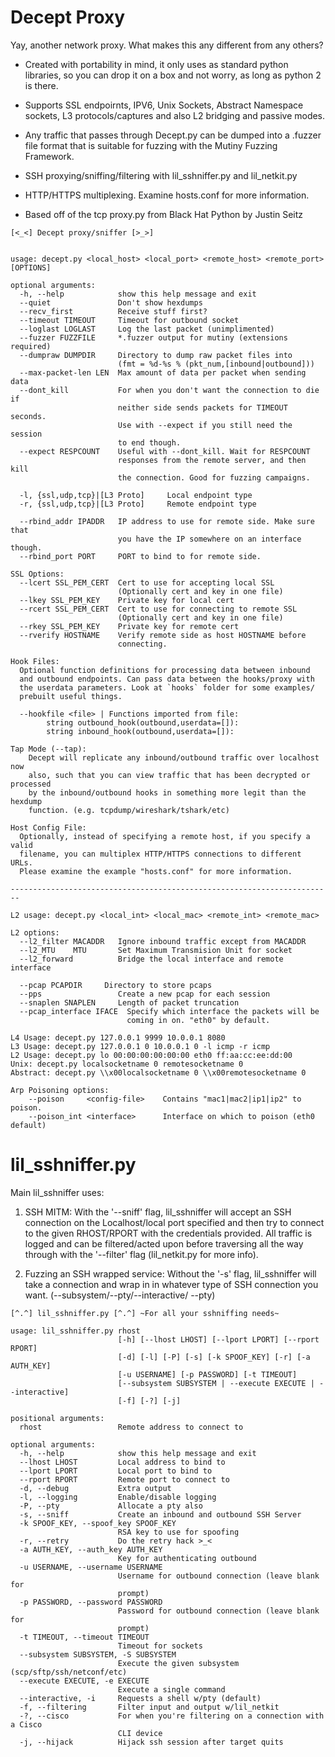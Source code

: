 # Decept Proxy

Yay, another network proxy. What makes this any different from any others?

* Created with portability in mind, it only uses as standard python libraries,
so you can drop it on a box and not worry, as long as python 2 is there.

* Supports SSL endpoirnts, IPV6, Unix Sockets, Abstract Namespace sockets,
L3 protocols/captures and also L2 bridging and passive modes.

* Any traffic that passes through Decept.py can be dumped into a .fuzzer file
format that is suitable for fuzzing with the Mutiny Fuzzing Framework.

* SSH proxying/sniffing/filtering with lil_sshniffer.py and lil_netkit.py  

* HTTP/HTTPS multiplexing. Examine hosts.conf for more information.

* Based off of the tcp proxy.py from Black Hat Python by Justin Seitz

```
[<_<] Decept proxy/sniffer [>_>]


usage: decept.py <local_host> <local_port> <remote_host> <remote_port> [OPTIONS]

optional arguments:
  -h, --help            show this help message and exit
  --quiet               Don't show hexdumps
  --recv_first          Receive stuff first?
  --timeout TIMEOUT     Timeout for outbound socket
  --loglast LOGLAST     Log the last packet (unimplimented)
  --fuzzer FUZZFILE     *.fuzzer output for mutiny (extensions required)
  --dumpraw DUMPDIR     Directory to dump raw packet files into
                        (fmt = %d-%s % (pkt_num,[inbound|outbound]))
  --max-packet-len LEN  Max amount of data per packet when sending data
  --dont_kill           For when you don't want the connection to die if
                        neither side sends packets for TIMEOUT seconds.
                        Use with --expect if you still need the session
                        to end though.
  --expect RESPCOUNT    Useful with --dont_kill. Wait for RESPCOUNT
                        responses from the remote server, and then kill
                        the connection. Good for fuzzing campaigns.

  -l, {ssl,udp,tcp}|[L3 Proto]     Local endpoint type
  -r, {ssl,udp,tcp}|[L3 Proto]     Remote endpoint type

  --rbind_addr IPADDR   IP address to use for remote side. Make sure that
                        you have the IP somewhere on an interface though.
  --rbind_port PORT     PORT to bind to for remote side.

SSL Options:
  --lcert SSL_PEM_CERT  Cert to use for accepting local SSL
                        (Optionally cert and key in one file)
  --lkey SSL_PEM_KEY    Private key for local cert
  --rcert SSL_PEM_CERT  Cert to use for connecting to remote SSL
                        (Optionally cert and key in one file)
  --rkey SSL_PEM_KEY    Private key for remote cert
  --rverify HOSTNAME    Verify remote side as host HOSTNAME before
                        connecting.

Hook Files:
  Optional function definitions for processing data between inbound
  and outbound endpoints. Can pass data between the hooks/proxy with
  the userdata parameters. Look at `hooks` folder for some examples/
  prebuilt useful things.

  --hookfile <file> | Functions imported from file:
        string outbound_hook(outbound,userdata=[]):
        string inbound_hook(outbound,userdata=[]):

Tap Mode (--tap):
    Decept will replicate any inbound/outbound traffic over localhost now
    also, such that you can view traffic that has been decrypted or processed
    by the inbound/outbound hooks in something more legit than the hexdump
    function. (e.g. tcpdump/wireshark/tshark/etc)

Host Config File:
  Optionally, instead of specifying a remote host, if you specify a valid
  filename, you can multiplex HTTP/HTTPS connections to different URLs.
  Please examine the example "hosts.conf" for more information.

------------------------------------------------------------------------

L2 usage: decept.py <local_int> <local_mac> <remote_int> <remote_mac>

L2 options:
  --l2_filter MACADDR   Ignore inbound traffic except from MACADDR
  --l2_MTU    MTU       Set Maximum Transmision Unit for socket
  --l2_forward          Bridge the local interface and remote interface

  --pcap PCAPDIR     Directory to store pcaps
  --pps                 Create a new pcap for each session
  --snaplen SNAPLEN     Length of packet truncation
  --pcap_interface IFACE  Specify which interface the packets will be
                          coming in on. "eth0" by default.

L4 Usage: decept.py 127.0.0.1 9999 10.0.0.1 8080
L3 Usage: decept.py 127.0.0.1 0 10.0.0.1 0 -l icmp -r icmp
L2 Usage: decept.py lo 00:00:00:00:00:00 eth0 ff:aa:cc:ee:dd:00
Unix: decept.py localsocketname 0 remotesocketname 0
Abstract: decept.py \\x00localsocketname 0 \\x00remotesocketname 0

Arp Poisoning options:
    --poison     <config-file>    Contains "mac1|mac2|ip1|ip2" to poison.
    --poison_int <interface>      Interface on which to poison (eth0 default)

```

# lil_sshniffer.py

Main lil_sshniffer uses:

1. SSH MITM: With the '--sniff' flag, lil_sshniffer will accept an SSH connection
on the Localhost/local port specified and then try to connect to the given RHOST/RPORT with the
credentials provided. All traffic is logged and can be filtered/acted upon before traversing all
the way through with the '--filter' flag (lil_netkit.py for more info). 

2. Fuzzing an SSH wrapped service: Without the '-s' flag, lil_sshniffer will take a connection
and wrap in in whatever type of SSH connection you want. (--subsystem/--pty/--interactive/
--pty) 

```
[^.^] lil_sshniffer.py [^.^] ~For all your sshniffing needs~

usage: lil_sshniffer.py rhost
                        [-h] [--lhost LHOST] [--lport LPORT] [--rport RPORT]
                        [-d] [-l] [-P] [-s] [-k SPOOF_KEY] [-r] [-a AUTH_KEY]
                        [-u USERNAME] [-p PASSWORD] [-t TIMEOUT]
                        [--subsystem SUBSYSTEM | --execute EXECUTE | --interactive]
                        [-f] [-?] [-j]

positional arguments:
  rhost                 Remote address to connect to

optional arguments:
  -h, --help            show this help message and exit
  --lhost LHOST         Local address to bind to
  --lport LPORT         Local port to bind to
  --rport RPORT         Remote port to connect to
  -d, --debug           Extra output
  -l, --logging         Enable/disable logging
  -P, --pty             Allocate a pty also
  -s, --sniff           Create an inbound and outbound SSH Server
  -k SPOOF_KEY, --spoof_key SPOOF_KEY
                        RSA key to use for spoofing
  -r, --retry           Do the retry hack >_<
  -a AUTH_KEY, --auth_key AUTH_KEY
                        Key for authenticating outbound
  -u USERNAME, --username USERNAME
                        Username for outbound connection (leave blank for
                        prompt)
  -p PASSWORD, --password PASSWORD
                        Password for outbound connection (leave blank for
                        prompt)
  -t TIMEOUT, --timeout TIMEOUT
                        Timeout for sockets
  --subsystem SUBSYSTEM, -S SUBSYSTEM
                        Execute the given subsystem (scp/sftp/ssh/netconf/etc)
  --execute EXECUTE, -e EXECUTE
                        Execute a single command
  --interactive, -i     Requests a shell w/pty (default)
  -f, --filtering       Filter input and output w/lil_netkit
  -?, --cisco           For when you're filtering on a connection with a Cisco
                        CLI device
  -j, --hijack          Hijack ssh session after target quits
```

